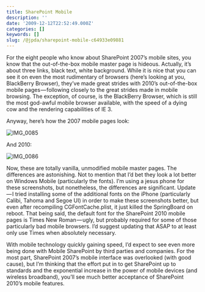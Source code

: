 ```yaml
---
title: SharePoint Mobile
description: ''
date: '2009-12-12T22:52:49.000Z'
categories: []
keywords: []
slug: /@jpda/sharepoint-mobile-c64933e09881
---
```


For the eight people who know about SharePoint 2007’s mobile sites, you know that the out-of-the-box mobile master page is hideous. Actually, it’s about three links, black text, white background. While it is nice that you can see it on even the most rudimentary of browsers (here’s looking at you, BlackBerry Browser), they’ve made great strides with 2010’s out-of-the-box mobile pages — following closely to the great strides made in mobile browsing. The exception, of course, is the BlackBerry Browser, which is still the most god-awful mobile browser available, with the speed of a dying cow and the rendering capabilities of IE 3.

Anyway, here’s how the 2007 mobile pages look:

![IMG_0085](https://cdn-images-1.medium.com/max/800/0*qFdzFDelnwfBAcZh.png)

And 2010:

![IMG_0086](https://cdn-images-1.medium.com/max/800/0*qI6IO_2zftixmTQ1.png)

Now, these are totally vanilla, unmodified mobile master pages. The differences are astonishing. Not to mention that I’d bet they look a lot better on Windows Mobile (particularly the fonts). I’m using a jesus phone for these screenshots, but nonetheless, the differences are significant. Update — I tried installing some of the additional fonts on the iPhone (particularly Calibi, Tahoma and Segoe UI) in order to make these screenshots better, but even after recompiling CGFontCache.plist, it just killed the SpringBoard on reboot. That being said, the default font for the SharePoint 2010 mobile pages is Times New Roman — ugly, but probably required for some of those particularly bad mobile browsers. I’d suggest updating that ASAP to at least only use Times when absolutely necessary.

With mobile technology quickly gaining speed, I’d expect to see even more being done with Mobile SharePoint by third parties and companies. For the most part, SharePoint 2007’s mobile interface was overlooked (with good cause), but I’m thinking that the effort put in to get SharePoint up to standards and the exponential increase in the power of mobile devices (and wireless broadband), you’ll see much better acceptance of SharePoint 2010’s mobile features.